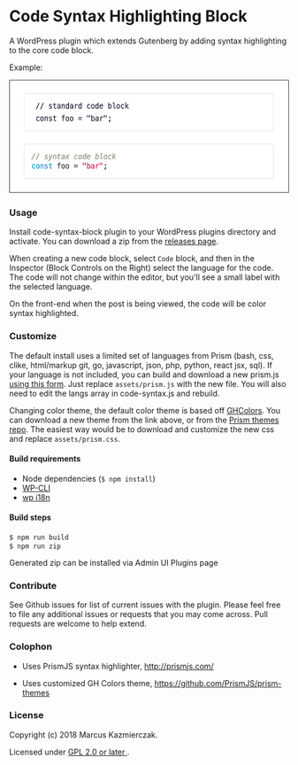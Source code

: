 
# Code Syntax Highlighting Block

A WordPress plugin which extends Gutenberg by adding syntax highlighting to the core code block.


Example:

<img src="screenshot.png" title="Screenshot example in use" alt="screen shot" width="554" height="202" style="border:1px solid #333"/>


### Usage

Install code-syntax-block plugin to your WordPress plugins directory and activate. You can download a zip from the  [releases page](https://github.com/mkaz/code-syntax-block/releases).

When creating a new code block, select `Code` block, and then in the Inspector (Block Controls on the Right) select the language for the code. The code will not change within the editor, but you'll see a small label with the selected language.

On the front-end when the post is being viewed, the code will be color syntax highlighted.

### Customize

The default install uses a limited set of languages from Prism (bash, css, clike, html/markup git, go, javascript, json, php, python, react jsx, sql). If your language is not included, you can build and download a new prism.js <a href="http://prismjs.com/download.html#languages=markup+css+clike+javascript+bash+markup-templating+git+go+php+python+jsx">using this form</a>. Just replace `assets/prism.js` with the new file. You will also need to edit the langs array in code-syntax.js and rebuild.

Changing color theme, the default color theme is based off [GHColors](https://github.com/PrismJS/prism-themes/blob/master/themes/prism-ghcolors.css). You can download a new theme from the link above, or from the [Prism themes repo](https://github.com/PrismJS/prism-themes). The easiest way would be to download and customize the new css and replace `assets/prism.css`.

#### Build requirements

- Node dependencies (`$ npm install`)
- [WP-CLI](https://wp-cli.org/)
- [wp i18n](https://github.com/wp-cli/i18n-command)

#### Build steps

```
$ npm run build
$ npm run zip
```

Generated zip can be installed via Admin UI Plugins page

### Contribute

See Github issues for list of current issues with the plugin. Please feel free to file any additional issues or requests that you may come across. Pull requests are welcome to help extend.


### Colophon

- Uses PrismJS syntax highlighter, http://prismjs.com/

- Uses customized GH Colors theme, https://github.com/PrismJS/prism-themes


### License

Copyright (c) 2018 Marcus Kazmierczak.

Licensed under <a href="https://opensource.org/licenses/GPL-2.0"> GPL 2.0 or later </a>.

